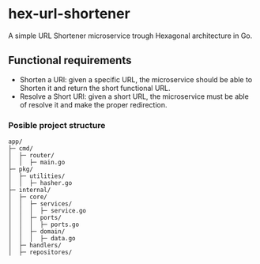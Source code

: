 # hex-url-shortener

A simple URL Shortener microservice trough Hexagonal architecture in Go.

## Functional requirements

- Shorten a URl: given a specific URL, the microservice should be able to Shorten it and return the short functional URL.
- Resolve a Short URl: given a short URL, the microservice must be able of resolve it and make the proper redirection.

### Posible project structure

```
app/
├─ cmd/
│  ├─ router/
│  │  ├─ main.go
├─ pkg/
│  ├─ utilities/
│  │  ├─ hasher.go
├─ internal/
│  ├─ core/
│  │  ├─ services/
│  │  │  ├─ service.go
│  │  ├─ ports/
│  │  │  ├─ ports.go
│  │  ├─ domain/
│  │  │  ├─ data.go
│  ├─ handlers/
│  ├─ repositores/

```
